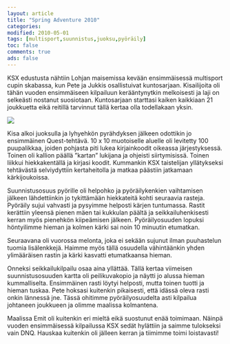 ```yaml
--- 
layout: article 
title: "Spring Adventure 2010" 
categories: 
modified: 2010-05-01 
tags: [multisport,suunnistus,juoksu,pyöräily]
toc: false 
comments: true 
ads: false 
--- 
```


KSX edustusta nähtiin Lohjan maisemissa kevään ensimmäisessä multisport
cupin skabassa, kun Pete ja Jukkis osallistuivat kuntosarjaan.
Kisailijoita oli tähän vuoden ensimmäiseen kilpailuun kerääntynytkin
melkoisesti ja laji on selkeästi nostanut suosiotaan. Kuntosarjaan
starttasi kaiken kaikkiaan 21 joukkuetta eikä reitillä tarvinnut tällä
kertaa olla todellakaan yksin.

![](/Media/Default/BlogPost/blog/spring-adventure-2010/Image0003%20(1).jpg)

<div>

Kisa alkoi juoksulla ja lyhyehkön pyrähdyksen jälkeen odottikin jo
ensimmäinen Quest-tehtävä. 10 x 10 muotoiselle aluelle oli levitetty 100
puupalikkaa, joiden pohjasta piti lukea kirjainkoodit oikeassa
järjestyksessä. Toinen oli kallion päällä ”kartan” lukijana ja ohjeisti
siirtymisissä. Toinen liikkui hiekkakentällä ja kirjasi koodit.
Kummankin KSX taistelijan yllätykseksi tehtävästä selviydyttiin
kertaheitolla ja matkaa päästiin jatkamaan kärkijoukoissa.

Suunnistusosuus pyörille oli helpohko ja pyöräilykenkien vaihtamisen
jälkeen lähdettiinkin jo tykittämään hiekkateitä kohti seuraavia
rasteja. Pyöräily sujui vahvasti ja pysyimme helposti kärjen tuntumassa.
Rastit kerättiin yleensä pienen mäen tai kukkulan päältä ja
seikkailuhenkisesti kerran myös pienehkön kiipeämisen jälkeen.
Pyöräilyosuuden lopuksi höntyilimme hieman ja kolmen kärki sai noin 10
minuutin etumatkan.

Seuraavana oli vuorossa melonta, joka ei sekään sujunut ilman
puuhastelun tuomia lisälenkkejä. Haimme myös tällä osuudella
vähintäänkin yhden ylimääräisen rastin ja kärki kasvatti etumatkaansa
hieman.

Onneksi seikkailukilpailu osaa aina yllättää. Tällä kertaa viimeisen
suunnistusosuuden kartta oli peilikuvakopio ja näytti jo alussa hieman
kummalliselta. Ensimmäinen rasti löytyi helposti, mutta toinen tuotti ja
hieman tuskaa. Pete hoksasi kuitenkin pikaisesti, että idässä oleva
rasti onkin lännessä jne. Tässä ohitimme pyöräilyosuudelta asti
kilpailua johtaneen joukkueen ja olimme maalissa kolmantena.

Maalissa Emit oli kuitenkin eri mieltä eikä suostunut enää toimimaan.
Näinpä vuoden ensimmäisessä kilpailussa KSX sedät hylättiin ja saimme
tulokseksi vain DNQ. Hauskaa kuitenkin oli jälleen kerran ja tiimimme
toimi loistavasti!

</div>
